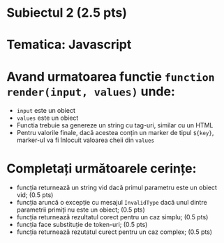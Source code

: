 # Subiectul 2 (2.5 pts)
# Tematica: Javascript

# Avand urmatoarea functie `function render(input, values)` unde:
- `input` este un obiect
- `values` este un obiect
- Functia trebuie sa genereze un string cu tag-uri, similar cu un HTML
- Pentru valorile finale, dacă acestea conțin un marker de tipul `${key}`, marker-ul va fi înlocuit valoarea cheii din `values`

# Completați următoarele cerințe:
- funcția returnează un string vid dacă primul parametru este un obiect vid; (0.5 pts)
- funcția aruncă o excepție cu mesajul `InvalidType` dacă unul dintre parametrii primiți nu este un obiect; (0.5 pts)
- funcția returnează rezultatul corect pentru un caz simplu; (0.5 pts)
- funcția face substituție de token-uri; (0.5 pts)
- funcția returnează rezutatul curect pentru un caz complex; (0.5 pts)